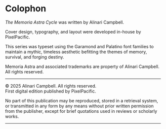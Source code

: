 

# Colophon

*The Memoria Astra Cycle* was written by Alinari Campbell.

Cover design, typography, and layout were developed in-house by PixelPacific.

This series was typeset using the Garamond and Palatino font families to maintain a mythic, timeless aesthetic befitting the themes of memory, survival, and forging destiny.

Memoria Astra and associated trademarks are property of Alinari Campbell. All rights reserved.

---

© 2025 Alinari Campbell. All rights reserved.  
First digital edition published by PixelPacific.

No part of this publication may be reproduced, stored in a retrieval system, or transmitted in any form by any means without prior written permission from the publisher, except for brief quotations used in reviews or scholarly works.

---
